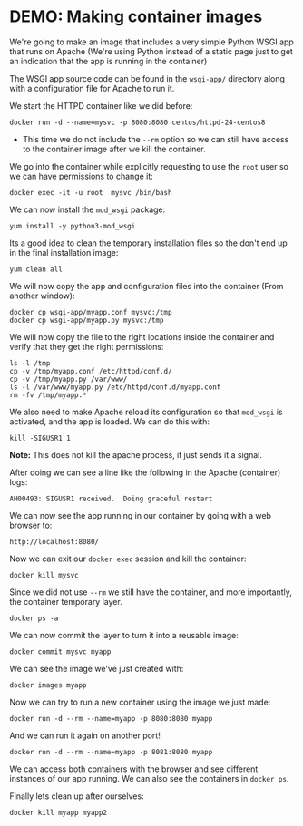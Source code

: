 DEMO: Making container images
=============================

We're going to make an image that includes a very simple Python WSGI app that
runs on Apache (We're using Python instead of a static page just to get an
indication that the app is running in the container)

The WSGI app source code can be found in the `wsgi-app/` directory along with a
configuration file for Apache to run it.

We start the HTTPD container like we did before:

    docker run -d --name=mysvc -p 8080:8080 centos/httpd-24-centos8

* This time we do not include the `--rm` option so we can still have access to
  the container image after we kill the container.

We go into the container while explicitly requesting to use the `root` user so
we can have permissions to change it:

    docker exec -it -u root  mysvc /bin/bash

We can now install the `mod_wsgi` package:

    yum install -y python3-mod_wsgi

Its a good idea to clean the temporary installation files so the don't end up in
the final installation image:

    yum clean all

We will now copy the app and configuration files into the container (From
another window):

    docker cp wsgi-app/myapp.conf mysvc:/tmp
    docker cp wsgi-app/myapp.py mysvc:/tmp

We will now copy the file to the right locations inside the container and verify
that they get the right permissions:

    ls -l /tmp
    cp -v /tmp/myapp.conf /etc/httpd/conf.d/
    cp -v /tmp/myapp.py /var/www/
    ls -l /var/www/myapp.py /etc/httpd/conf.d/myapp.conf
    rm -fv /tmp/myapp.*

We also need to make Apache reload its configuration so that `mod_wsgi` is
activated, and the app is loaded. We can do this with:

    kill -SIGUSR1 1

**Note:** This does not kill the apache process, it just sends it a signal.

After doing we can see a line like the following in the Apache (container) logs:

    AH00493: SIGUSR1 received.  Doing graceful restart

We can now see the app running in our container by going with a web browser to:

    http://localhost:8080/

Now we can exit our `docker exec` session and kill the container:

    docker kill mysvc

Since we did not use `--rm` we still have the container, and more importantly,
the container temporary layer.

    docker ps -a

We can now commit the layer to turn it into a reusable image:

    docker commit mysvc myapp

We can see the image we've just created with:

    docker images myapp

Now we can try to run a new container using the image we just made:

    docker run -d --rm --name=myapp -p 8080:8080 myapp

And we can run it again on another port!

    docker run -d --rm --name=myapp -p 8081:8080 myapp

We can access both containers with the browser and see different instances of
our app running. We can also see the containers in `docker ps`.

Finally lets clean up after ourselves:

    docker kill myapp myapp2
